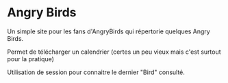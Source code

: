 # Angry Birds

Un simple site pour les fans d'AngryBirds qui répertorie quelques Angry Birds. 

Permet de télécharger un calendrier (certes un peu vieux mais c'est surtout pour la pratique)

Utilisation de session pour connaitre le dernier "Bird" consulté. 